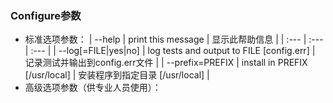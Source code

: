 ### Configure参数

* 标准选项参数：
  | --help | print this message | 显示此帮助信息 |
  | :--- | :--- | :--- |
  | --log\[=FILE\|yes\|no\] | log tests and output to FILE \[config.err\] | 记录测试并输出到config.err文件 |
  | --prefix=PREFIX | install in PREFIX \[/usr/local\] | 安装程序到指定目录 \[/usr/local\] |
* 高级选项参数（供专业人员使用）：



